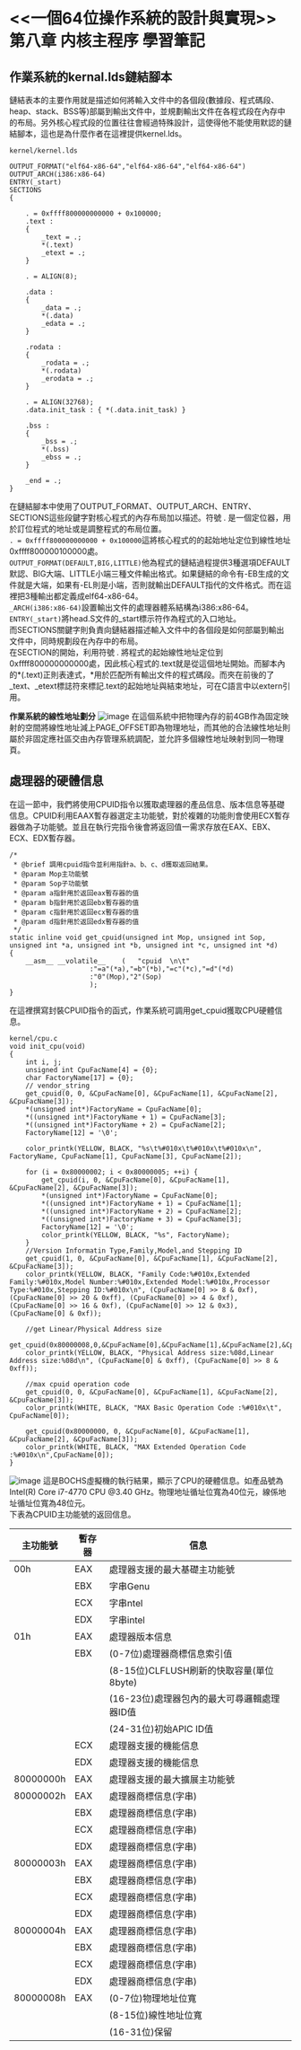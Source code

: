 # <<一個64位操作系統的設計與實現>> 第八章 内核主程序 學習筆記
## 作業系統的kernal.lds鏈結腳本
鏈結表本的主要作用就是描述如何將輸入文件中的各個段(數據段、程式碼段、heap、stack、BSS等)部屬到輸出文件中，並規劃輸出文件在各程式段在內存中的布局。另外核心程式段的位置往往會經過特殊設計，這使得他不能使用默認的鏈結腳本，這也是為什麼作者在這裡提供kernel.lds。  
```
kernel/kernel.lds

OUTPUT_FORMAT("elf64-x86-64","elf64-x86-64","elf64-x86-64")
OUTPUT_ARCH(i386:x86-64)
ENTRY(_start)
SECTIONS
{

    . = 0xffff800000000000 + 0x100000;
    .text :
    {
        _text = .;
        *(.text)
        _etext = .;
    }

    . = ALIGN(8);

    .data :
    {
        _data = .;
        *(.data)		
        _edata = .;
    }

    .rodata : 
    {
        _rodata = .;	
        *(.rodata)
        _erodata = .;
    }

    . = ALIGN(32768);
    .data.init_task : { *(.data.init_task) }

    .bss :
    {
        _bss = .;
        *(.bss)
        _ebss = .;
    }

    _end = .;
}
```
在鏈結腳本中使用了OUTPUT_FORMAT、OUTPUT_ARCH、ENTRY、SECTIONS這些段鍵字對核心程式的內存布局加以描述。符號 . 是一個定位器，用於訂位程式的地址或是調整程式的布局位置。  
`. = 0xffff800000000000 + 0x100000`這將核心程式的的起始地址定位到線性地址0xffff800000100000處。  
`OUTPUT_FORMAT(DEFAULT,BIG,LITTLE)`他為程式的鏈結過程提供3種選項DEFAULT默認、BIG大端、LITTLE小端三種文件輸出格式。如果鏈結的命令有-EB生成的文件就是大端，如果有-EL則是小端，否則就輸出DEFAULT指代的文件格式。而在這裡把3種輸出都定義成elf64-x86-64。  
`_ARCH(i386:x86-64)`設置輸出文件的處理器體系結構為i386:x86-64。  
`ENTRY(_start)`將head.S文件的_start標示符作為程式的入口地址。  
而SECTIONS關鍵字則負責向鏈結器描述輸入文件中的各個段是如何部屬到輸出文件中，同時規劃段在內存中的布局。  
在SECTION的開始，利用符號 . 將程式的起始線性地址定位到0xffff800000000000處，因此核心程式的.text就是從這個地址開始。而腳本內的*(.text)正則表達式，*用於匹配所有輸出文件的程式碼段。而夾在前後的了_text、_etext標誌符來標記.text的起始地址與結束地址，可在C語言中以extern引用。  

**作業系統的線性地址劃分**
![image](./image/ch8/address.png)
在這個系統中把物理內存的前4GB作為固定映射的空間將線性地址減上PAGE_OFFSET即為物理地址，而其他的合法線性地址則屬於非固定應社區交由內存管理系統調配，並允許多個線性地址映射到同一物理頁。  

## 處理器的硬體信息
在這一節中，我們將使用CPUID指令以獲取處理器的產品信息、版本信息等基礎信息。CPUID利用EAAX暫存器選定主功能號，對於複雜的功能則會使用ECX暫存器做為子功能號。並且在執行完指令後會將返回值一需求存放在EAX、EBX、ECX、EDX暫存器。  
```
/*
 * @brief 調用cpuid指令並利用指針a、b、c、d獲取返回結果。
 * @param Mop主功能號
 * @param Sop子功能號
 * @param a指針用於返回eax暫存器的值
 * @param b指針用於返回ebx暫存器的值
 * @param c指針用於返回ecx暫存器的值
 * @param d指針用於返回edx暫存器的值
 */
static inline void get_cpuid(unsigned int Mop, unsigned int Sop, unsigned int *a, unsigned int *b, unsigned int *c, unsigned int *d)
{
    __asm__ __volatile__	(   "cpuid  \n\t"
                    :"=a"(*a),"=b"(*b),"=c"(*c),"=d"(*d)
                    :"0"(Mop),"2"(Sop)
                    );
}
```
在這裡撰寫封裝CPUID指令的函式，作業系統可調用get_cpuid獲取CPU硬體信息。  

```
kernel/cpu.c
void init_cpu(void)
{
    int i, j;
    unsigned int CpuFacName[4] = {0};
    char FactoryName[17] = {0};
    // vendor_string
    get_cpuid(0, 0, &CpuFacName[0], &CpuFacName[1], &CpuFacName[2], &CpuFacName[3]);
    *(unsigned int*)FactoryName = CpuFacName[0];
    *((unsigned int*)FactoryName + 1) = CpuFacName[3];
    *((unsigned int*)FactoryName + 2) = CpuFacName[2];
    FactoryName[12] = '\0';

    color_printk(YELLOW, BLACK, "%s\t%#010x\t%#010x\t%#010x\n", FactoryName, CpuFacName[1], CpuFacName[3], CpuFacName[2]);

	for (i = 0x80000002; i < 0x80000005; ++i) {
        get_cpuid(i, 0, &CpuFacName[0], &CpuFacName[1], &CpuFacName[2], &CpuFacName[3]);
        *(unsigned int*)FactoryName = CpuFacName[0];
        *((unsigned int*)FactoryName + 1) = CpuFacName[1];
        *((unsigned int*)FactoryName + 2) = CpuFacName[2];
        *((unsigned int*)FactoryName + 3) = CpuFacName[3];
        FactoryName[12] = '\0';
        color_printk(YELLOW, BLACK, "%s", FactoryName);
    }
	//Version Informatin Type,Family,Model,and Stepping ID
	get_cpuid(1, 0, &CpuFacName[0], &CpuFacName[1], &CpuFacName[2], &CpuFacName[3]);
	color_printk(YELLOW, BLACK, "Family Code:%#010x,Extended Family:%#010x,Model Number:%#010x,Extended Model:%#010x,Processor Type:%#010x,Stepping ID:%#010x\n", (CpuFacName[0] >> 8 & 0xf), (CpuFacName[0] >> 20 & 0xff), (CpuFacName[0] >> 4 & 0xf), (CpuFacName[0] >> 16 & 0xf), (CpuFacName[0] >> 12 & 0x3), (CpuFacName[0] & 0xf));

	//get Linear/Physical Address size
	get_cpuid(0x80000008,0,&CpuFacName[0],&CpuFacName[1],&CpuFacName[2],&CpuFacName[3]);
	color_printk(YELLOW, BLACK, "Physical Address size:%08d,Linear Address size:%08d\n", (CpuFacName[0] & 0xff), (CpuFacName[0] >> 8 & 0xff));

	//max cpuid operation code
	get_cpuid(0, 0, &CpuFacName[0], &CpuFacName[1], &CpuFacName[2], &CpuFacName[3]);
	color_printk(WHITE, BLACK, "MAX Basic Operation Code :%#010x\t", CpuFacName[0]);

	get_cpuid(0x80000000, 0, &CpuFacName[0], &CpuFacName[1], &CpuFacName[2], &CpuFacName[3]);
	color_printk(WHITE, BLACK, "MAX Extended Operation Code :%#010x\n",CpuFacName[0]);
}
```
![image](./image/ch8/bochs1.png)
這是BOCHS虛擬機的執行結果，顯示了CPU的硬體信息。如產品號為Intel(R) Core i7-4770 CPU @3.40 GHz。物理地址循址位寬為40位元，線係地址循址位寬為48位元。  
下表為CPUID主功能號的返回信息。  

| 主功能號  | 暫存器 | 信息                                        |
| --------- | ------ | ------------------------------------------- |
| 00h       | EAX    | 處理器支援的最大基礎主功能號                |
|           | EBX    | 字串Genu                                    |
|           | ECX    | 字串ntel                                    |
|           | EDX    | 字串intel                                   |
| 01h       | EAX    | 處理器版本信息                              |
|           | EBX    | (0-7位)處理器商標信息索引值                 |
|           |        | (8-15位)CLFLUSH刷新的快取容量(單位8byte)    |
|           |        | (16-23位)處理器包內的最大可尋邏輯處理器ID值 |
|           |        | (24-31位)初始APIC ID值                      |
|           | ECX    | 處理器支援的機能信息                        |
|           | EDX    | 處理器支援的機能信息                        |
| 80000000h | EAX    | 處理器支援的最大擴展主功能號                |
| 80000002h | EAX    | 處理器商標信息(字串)                        |
|           | EBX    | 處理器商標信息(字串)                        |
|           | ECX    | 處理器商標信息(字串)                        |
|           | EDX    | 處理器商標信息(字串)                        |
| 80000003h | EAX    | 處理器商標信息(字串)                        |
|           | EBX    | 處理器商標信息(字串)                        |
|           | ECX    | 處理器商標信息(字串)                        |
|           | EDX    | 處理器商標信息(字串)                        |
| 80000004h | EAX    | 處理器商標信息(字串)                        |
|           | EBX    | 處理器商標信息(字串)                        |
|           | ECX    | 處理器商標信息(字串)                        |
|           | EDX    | 處理器商標信息(字串)                        |
| 80000008h | EAX    | (0-7位)物理地址位寬                         |
|           |        | (8-15位)線性地址位寬                        |
|           |        | (16-31位)保留                              |
